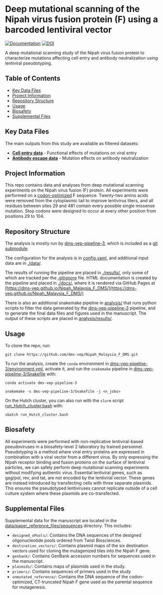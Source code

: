 # Deep mutational scanning of the Nipah virus fusion protein (F) using a barcoded lentiviral vector
[![Documentation](https://img.shields.io/badge/docs-GitHub%20Pages-blue)](https://dms-vep.github.io/Nipah_Malaysia_F_DMS/)
[![DOI](https://img.shields.io/badge/DOI-Preprint-purple)](https://www.biorxiv.org/content/10.1101/2025.10.15.682664v1)


A deep mutational scanning study of the Nipah virus fusion protein to characterize mutations affecting cell entry and antibody neutralization using lentiviral pseudotyping.


## Table of Contents
- [Key Data Files](#key-data-files)
- [Project Information](#project-information)
- [Repository Structure](#repository-structure)
- [Usage](#usage)
- [Biosafety](#biosafety)
- [Supplemental Files](#supplemental-files)

## Key Data Files
The main outputs from this study are available as filtered datasets:

- **[Cell entry data](analysis/results/filtered_data/cell_entry/Nipah_F_func_effects_filtered.csv)** - Functional effects of mutations on viral entry
- **[Antibody escape data](analysis/results/filtered_data/antibody_escape/combined/all_antibodies_escape_filtered.csv)** - Mutation effects on antibody neutralization


## Project Information
This repo contains data and analyses from deep mutational scanning experiments on the Nipah virus fusion (F) protein. All experiments were performed on a [codon-optimized](data/paper_reference_files/sequences/unmutated_reference/NipahF_codon_optimized_CTdel_DNA.fasta) F sequence. Twenty-two amino acids were removed from the cytoplasmic tail to improve lentivirus titers, and all residues between sites 29 and 481 contain every possible single missense mutation. Stop codons were designed to occur at every other position from positions 29 to 104.


## Repository Structure
The analysis is mostly run by [dms-vep-pipeline-3](https://github.com/dms-vep/dms-vep-pipeline-3), which is included as a [git submodule](https://git-scm.com/book/en/v2/Git-Tools-Submodules).

The configuration for the analysis is in [config.yaml](config.yaml), and additional input data are in [./data/](data).

The results of running the pipeline are placed in [./results/](results), only some of which are tracked per the [.gitignore](.gitignore) file.
HTML documentation is created by the pipeline and placed in [./docs/](docs), where it is rendered via GitHub Pages at [https://dms-vep.github.io/Nipah_Malaysia_F_DMS/](https://dms-vep.github.io/Nipah_Malaysia_F_DMS/)

There is also an additional snakemake pipeline in [analysis/](analysis) that runs python scripts to filter the data generated by the [dms-vep-pipeline-3](https://github.com/dms-vep/dms-vep-pipeline-3) pipeline, and to generate the final data files and figures used in the manuscript. The output of these scripts are placed in [analysis/results/](analysis/results).

## Usage
To clone the repo, run:
    
    git clone https://github.com/dms-vep/Nipah_Malaysia_F_DMS.git

To run the analysis, create the `conda` environment in [dms-vep-pipeline-3/environment.yml](dms-vep-pipeline-3/environment.yml), activate it, and run the `snakemake` pipeline in [dms-vep-pipeline-3/Snakefile](dms-vep-pipeline-3/Snakefile) with:
    
    conda activate dms-vep-pipeline-3

    snakemake -s dms-vep-pipeline-3/Snakefile -j <n_jobs>
    
On the Hutch cluster, you can also run with the `slurm` script [run_Hutch_cluster.bash](run_Hutch_cluster.bash) with:

    sbatch run_Hutch_cluster.bash

## Biosafety
All experiments were performed with non-replicative lentiviral-based pseudoviruses in a biosafety-level 2 laboratory by trained personnel. Pseudotyping is a method where viral entry proteins are expressed in combination with a viral vector from a different virus. By only expressing the Nipah receptor binding and fusion proteins on the surface of lentiviral particles, we can safely perform deep mutational scanning experiments without modifying authentic virus. Essential lentiviral genes, such as gag/pol, rev, and tat, are not encoded by the lentiviral vector. These genes are instead introduced by transfecting cells with three separate plasmids. This ensures the pseudotyped lentiviruses cannot replicate outside of a cell culture system where these plasmids are co-transfected.


## Supplemental Files
Supplemental data for the manuscript are located in the [data/paper_reference_files/sequences](data/paper_reference_files/sequences) directory. This includes:
- `designed_oPools/`: Contains the DNA sequences of the designed oligonucleotide pools ordered from Twist Biosciences.
- `destination_vectors/`: Contains plasmid maps of the six destination vectors used for cloning the mutagenized tiles into the Nipah F gene.
- `genbank/`: Contains GenBank accession numbers for sequences used in the manuscript.
- `plasmids/`: Contains maps of plasmids used in the study.
- `primers/`: Contains sequences of primers used in the study
- `unmutated_reference/`: Contains the DNA sequence of the codon-optimized, CT-truncated Nipah F gene used as the parental sequence for mutagenesis.

